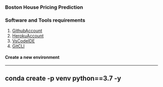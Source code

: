 ### Boston House Pricing Prediction

### Software and Tools requirements

1. [GithubAccount](https://github.com)
2. [HerokuAccount](https://heroku.com)
3. [VsCodeIDE](https://code.visualstudio.com/)
4. [GitCLI](https://git-scm.com/book/en/v2/Getting-Started-The-Command-Line)

#### Create a new environment 

---
conda create -p venv python==3.7 -y
---
